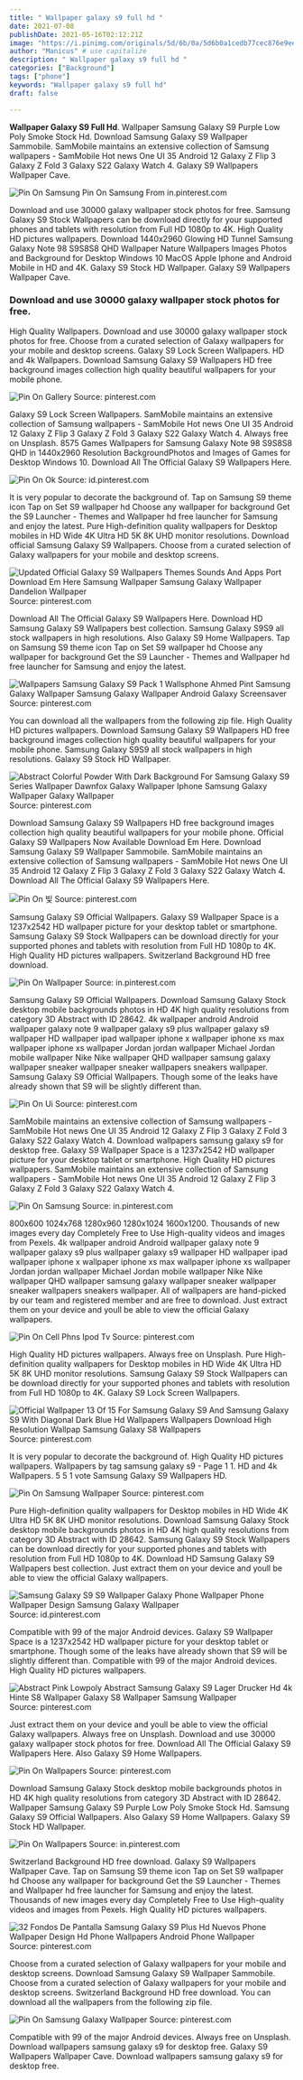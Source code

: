 ```yaml
---
title: " Wallpaper galaxy s9 full hd "
date: 2021-07-08
publishDate: 2021-05-16T02:12:21Z
image: "https://i.pinimg.com/originals/5d/6b/0a/5d6b0a1cedb77cec876e9eece0cf64e1.png"
author: "Manicus" # use capitalize
description: " Wallpaper galaxy s9 full hd "
categories: ["Background"]
tags: ["phone"]
keywords: "Wallpaper galaxy s9 full hd"
draft: false

---
```



**Wallpaper Galaxy S9 Full Hd**. Wallpaper Samsung Galaxy S9 Purple Low Poly Smoke Stock Hd. Download Samsung Galaxy S9 Wallpaper Sammobile. SamMobile maintains an extensive collection of Samsung wallpapers - SamMobile Hot news One UI 35 Android 12 Galaxy Z Flip 3 Galaxy Z Fold 3 Galaxy S22 Galaxy Watch 4. Galaxy S9 Wallpapers Wallpaper Cave.

![Pin On Samsung](https://i.pinimg.com/originals/94/8a/2e/948a2e325fb9d099d430129c17e1eec4.jpg "Pin On Samsung")
Pin On Samsung From in.pinterest.com


Download and use 30000 galaxy wallpaper stock photos for free. Samsung Galaxy S9 Stock Wallpapers can be download directly for your supported phones and tablets with resolution from Full HD 1080p to 4K. High Quality HD pictures wallpapers. Download 1440x2960 Glowing HD Tunnel Samsung Galaxy Note 98 S9S8S8 QHD Wallpaper Nature Wallpapers Images Photos and Background for Desktop Windows 10 MacOS Apple Iphone and Android Mobile in HD and 4K. Galaxy S9 Stock HD Wallpaper. Galaxy S9 Wallpapers Wallpaper Cave.

### Download and use 30000 galaxy wallpaper stock photos for free.

High Quality Wallpapers. Download and use 30000 galaxy wallpaper stock photos for free. Choose from a curated selection of Galaxy wallpapers for your mobile and desktop screens. Galaxy S9 Lock Screen Wallpapers. HD and 4k Wallpapers. Download Samsung Galaxy S9 Wallpapers HD free background images collection high quality beautiful wallpapers for your mobile phone.


![Pin On Gallery](https://i.pinimg.com/564x/81/92/df/8192df410af6d505460b3e4c08ef63d4.jpg "Pin On Gallery")
Source: pinterest.com

Galaxy S9 Lock Screen Wallpapers. SamMobile maintains an extensive collection of Samsung wallpapers - SamMobile Hot news One UI 35 Android 12 Galaxy Z Flip 3 Galaxy Z Fold 3 Galaxy S22 Galaxy Watch 4. Always free on Unsplash. 8575 Games Wallpapers for Samsung Galaxy Note 98 S9S8S8 QHD in 1440x2960 Resolution BackgroundPhotos and Images of Games for Desktop Windows 10. Download All The Official Galaxy S9 Wallpapers Here.

![Pin On Ok](https://i.pinimg.com/originals/91/c3/b3/91c3b3a4a8110487d23747148f0756a5.jpg "Pin On Ok")
Source: id.pinterest.com

It is very popular to decorate the background of. Tap on Samsung S9 theme icon Tap on Set S9 wallpaper hd Choose any wallpaper for background Get the S9 Launcher - Themes and Wallpaper hd free launcher for Samsung and enjoy the latest. Pure High-definition quality wallpapers for Desktop mobiles in HD Wide 4K Ultra HD 5K 8K UHD monitor resolutions. Download official Samsung Galaxy S9 Wallpapers. Choose from a curated selection of Galaxy wallpapers for your mobile and desktop screens.

![Updated Official Galaxy S9 Wallpapers Themes Sounds And Apps Port Download Em Here Samsung Wallpaper Samsung Galaxy Wallpaper Dandelion Wallpaper](https://i.pinimg.com/474x/2e/0d/1c/2e0d1c1a8db005a629666d507aa5ce66.jpg "Updated Official Galaxy S9 Wallpapers Themes Sounds And Apps Port Download Em Here Samsung Wallpaper Samsung Galaxy Wallpaper Dandelion Wallpaper")
Source: pinterest.com

Download All The Official Galaxy S9 Wallpapers Here. Download HD Samsung Galaxy S9 Wallpapers best collection. Samsung Galaxy S9S9 all stock wallpapers in high resolutions. Also Galaxy S9 Home Wallpapers. Tap on Samsung S9 theme icon Tap on Set S9 wallpaper hd Choose any wallpaper for background Get the S9 Launcher - Themes and Wallpaper hd free launcher for Samsung and enjoy the latest.

![Wallpapers Samsung Galaxy S9 Pack 1 Wallsphone Ahmed Pint Samsung Galaxy Wallpaper Samsung Galaxy Wallpaper Android Galaxy Screensaver](https://i.pinimg.com/474x/20/6e/5e/206e5e84e854051fbd7229ffbde6b1cf.jpg "Wallpapers Samsung Galaxy S9 Pack 1 Wallsphone Ahmed Pint Samsung Galaxy Wallpaper Samsung Galaxy Wallpaper Android Galaxy Screensaver")
Source: pinterest.com

You can download all the wallpapers from the following zip file. High Quality HD pictures wallpapers. Download Samsung Galaxy S9 Wallpapers HD free background images collection high quality beautiful wallpapers for your mobile phone. Samsung Galaxy S9S9 all stock wallpapers in high resolutions. Galaxy S9 Stock HD Wallpaper.

![Abstract Colorful Powder With Dark Background For Samsung Galaxy S9 Series Wallpaper Dawnfox Galaxy Wallpaper Iphone Samsung Galaxy Wallpaper Galaxy Wallpaper](https://i.pinimg.com/736x/a2/7f/d0/a27fd0a61f2700e96147f2c535b46d4f.jpg "Abstract Colorful Powder With Dark Background For Samsung Galaxy S9 Series Wallpaper Dawnfox Galaxy Wallpaper Iphone Samsung Galaxy Wallpaper Galaxy Wallpaper")
Source: pinterest.com

Download Samsung Galaxy S9 Wallpapers HD free background images collection high quality beautiful wallpapers for your mobile phone. Official Galaxy S9 Wallpapers Now Available Download Em Here. Download Samsung Galaxy S9 Wallpaper Sammobile. SamMobile maintains an extensive collection of Samsung wallpapers - SamMobile Hot news One UI 35 Android 12 Galaxy Z Flip 3 Galaxy Z Fold 3 Galaxy S22 Galaxy Watch 4. Download All The Official Galaxy S9 Wallpapers Here.

![Pin On 빛](https://i.pinimg.com/474x/8b/8a/58/8b8a587238f79359e75e6a99a734f1db.jpg "Pin On 빛")
Source: pinterest.com

Samsung Galaxy S9 Official Wallpapers. Galaxy S9 Wallpaper Space is a 1237x2542 HD wallpaper picture for your desktop tablet or smartphone. Samsung Galaxy S9 Stock Wallpapers can be download directly for your supported phones and tablets with resolution from Full HD 1080p to 4K. High Quality HD pictures wallpapers. Switzerland Background HD free download.

![Pin On Wallpaper](https://i.pinimg.com/originals/17/ee/84/17ee84a54d8c9b71a2097749c800616e.jpg "Pin On Wallpaper")
Source: in.pinterest.com

Samsung Galaxy S9 Official Wallpapers. Download Samsung Galaxy Stock desktop mobile backgrounds photos in HD 4K high quality resolutions from category 3D Abstract with ID 28642. 4k wallpaper android Android wallpaper galaxy note 9 wallpaper galaxy s9 plus wallpaper galaxy s9 wallpaper HD wallpaper ipad wallpaper iphone x wallpaper iphone xs max wallpaper iphone xs wallpaper Jordan jordan wallpaper Michael Jordan mobile wallpaper Nike Nike wallpaper QHD wallpaper samsung galaxy wallpaper sneaker wallpaper sneaker wallpapers sneakers wallpaper. Samsung Galaxy S9 Official Wallpapers. Though some of the leaks have already shown that S9 will be slightly different than.

![Pin On Ui](https://i.pinimg.com/736x/8a/81/5a/8a815a9c7a2005302312ece1fd1a8f1a.jpg "Pin On Ui")
Source: pinterest.com

SamMobile maintains an extensive collection of Samsung wallpapers - SamMobile Hot news One UI 35 Android 12 Galaxy Z Flip 3 Galaxy Z Fold 3 Galaxy S22 Galaxy Watch 4. Download wallpapers samsung galaxy s9 for desktop free. Galaxy S9 Wallpaper Space is a 1237x2542 HD wallpaper picture for your desktop tablet or smartphone. High Quality HD pictures wallpapers. SamMobile maintains an extensive collection of Samsung wallpapers - SamMobile Hot news One UI 35 Android 12 Galaxy Z Flip 3 Galaxy Z Fold 3 Galaxy S22 Galaxy Watch 4.

![Pin On Samsung](https://i.pinimg.com/originals/94/8a/2e/948a2e325fb9d099d430129c17e1eec4.jpg "Pin On Samsung")
Source: in.pinterest.com

800x600 1024x768 1280x960 1280x1024 1600x1200. Thousands of new images every day Completely Free to Use High-quality videos and images from Pexels. 4k wallpaper android Android wallpaper galaxy note 9 wallpaper galaxy s9 plus wallpaper galaxy s9 wallpaper HD wallpaper ipad wallpaper iphone x wallpaper iphone xs max wallpaper iphone xs wallpaper Jordan jordan wallpaper Michael Jordan mobile wallpaper Nike Nike wallpaper QHD wallpaper samsung galaxy wallpaper sneaker wallpaper sneaker wallpapers sneakers wallpaper. All of wallpapers are hand-picked by our team and registered member and are free to download. Just extract them on your device and youll be able to view the official Galaxy wallpapers.

![Pin On Cell Phns Ipod Tv](https://i.pinimg.com/originals/42/fc/2b/42fc2b9dd3c271e3e8ef8fe138c38623.jpg "Pin On Cell Phns Ipod Tv")
Source: pinterest.com

High Quality HD pictures wallpapers. Always free on Unsplash. Pure High-definition quality wallpapers for Desktop mobiles in HD Wide 4K Ultra HD 5K 8K UHD monitor resolutions. Samsung Galaxy S9 Stock Wallpapers can be download directly for your supported phones and tablets with resolution from Full HD 1080p to 4K. Galaxy S9 Lock Screen Wallpapers.

![Official Wallpaper 13 Of 15 For Samsung Galaxy S9 And Samsung Galaxy S9 With Diagonal Dark Blue Hd Wallpapers Wallpapers Download High Resolution Wallpap Samsung Galaxy S8 Wallpapers](https://i.pinimg.com/736x/e7/c3/c9/e7c3c9777ff1f663d38c9185a0c1d904.jpg "Official Wallpaper 13 Of 15 For Samsung Galaxy S9 And Samsung Galaxy S9 With Diagonal Dark Blue Hd Wallpapers Wallpapers Download High Resolution Wallpap Samsung Galaxy S8 Wallpapers")
Source: pinterest.com

It is very popular to decorate the background of. High Quality HD pictures wallpapers. Wallpapers by tag samsung galaxy s9 - Page 1 1. HD and 4k Wallpapers. 5 5 1 vote Samsung Galaxy S9 Wallpapers HD.

![Pin On Samsung Wallpaper](https://i.pinimg.com/736x/6c/b4/25/6cb425bd9a27d625b40032879792a7ed.jpg "Pin On Samsung Wallpaper")
Source: pinterest.com

Pure High-definition quality wallpapers for Desktop mobiles in HD Wide 4K Ultra HD 5K 8K UHD monitor resolutions. Download Samsung Galaxy Stock desktop mobile backgrounds photos in HD 4K high quality resolutions from category 3D Abstract with ID 28642. Samsung Galaxy S9 Stock Wallpapers can be download directly for your supported phones and tablets with resolution from Full HD 1080p to 4K. Download HD Samsung Galaxy S9 Wallpapers best collection. Just extract them on your device and youll be able to view the official Galaxy wallpapers.

![Samsung Galaxy S9 S9 Wallpaper Galaxy Phone Wallpaper Phone Wallpaper Design Samsung Galaxy Wallpaper](https://i.pinimg.com/originals/be/bc/9d/bebc9dfd03af76b5f0b35433bcf8dfce.jpg "Samsung Galaxy S9 S9 Wallpaper Galaxy Phone Wallpaper Phone Wallpaper Design Samsung Galaxy Wallpaper")
Source: id.pinterest.com

Compatible with 99 of the major Android devices. Galaxy S9 Wallpaper Space is a 1237x2542 HD wallpaper picture for your desktop tablet or smartphone. Though some of the leaks have already shown that S9 will be slightly different than. Compatible with 99 of the major Android devices. High Quality HD pictures wallpapers.

![Abstract Pink Lowpoly Abstract Samsung Galaxy S9 Lager Drucker Hd 4k Hinte S8 Wallpaper Galaxy S8 Wallpaper Samsung Wallpaper](https://i.pinimg.com/originals/0c/1c/da/0c1cda4b61321117524800e9b8305238.jpg "Abstract Pink Lowpoly Abstract Samsung Galaxy S9 Lager Drucker Hd 4k Hinte S8 Wallpaper Galaxy S8 Wallpaper Samsung Wallpaper")
Source: pinterest.com

Just extract them on your device and youll be able to view the official Galaxy wallpapers. Always free on Unsplash. Download and use 30000 galaxy wallpaper stock photos for free. Download All The Official Galaxy S9 Wallpapers Here. Also Galaxy S9 Home Wallpapers.

![Pin On Wallpapers](https://i.pinimg.com/originals/e8/59/4f/e8594f41df7d6618d4432b47ab4991ff.jpg "Pin On Wallpapers")
Source: pinterest.com

Download Samsung Galaxy Stock desktop mobile backgrounds photos in HD 4K high quality resolutions from category 3D Abstract with ID 28642. Wallpaper Samsung Galaxy S9 Purple Low Poly Smoke Stock Hd. Samsung Galaxy S9 Official Wallpapers. Also Galaxy S9 Home Wallpapers. Galaxy S9 Stock HD Wallpaper.

![Pin On Wallpapers](https://i.pinimg.com/564x/06/78/d0/0678d062ce03c0c56aa035262d2f888c.jpg "Pin On Wallpapers")
Source: in.pinterest.com

Switzerland Background HD free download. Galaxy S9 Wallpapers Wallpaper Cave. Tap on Samsung S9 theme icon Tap on Set S9 wallpaper hd Choose any wallpaper for background Get the S9 Launcher - Themes and Wallpaper hd free launcher for Samsung and enjoy the latest. Thousands of new images every day Completely Free to Use High-quality videos and images from Pexels. High Quality HD pictures wallpapers.

![32 Fondos De Pantalla Samsung Galaxy S9 Plus Hd Nuevos Phone Wallpaper Design Hd Phone Wallpapers Android Phone Wallpaper](https://i.pinimg.com/564x/88/da/a8/88daa838143c9d2ad6c9beaba10db551.jpg "32 Fondos De Pantalla Samsung Galaxy S9 Plus Hd Nuevos Phone Wallpaper Design Hd Phone Wallpapers Android Phone Wallpaper")
Source: pinterest.com

Choose from a curated selection of Galaxy wallpapers for your mobile and desktop screens. Download Samsung Galaxy S9 Wallpaper Sammobile. Choose from a curated selection of Galaxy wallpapers for your mobile and desktop screens. Switzerland Background HD free download. You can download all the wallpapers from the following zip file.

![Pin On Samsung Galaxy Wallpaper](https://i.pinimg.com/originals/5d/6b/0a/5d6b0a1cedb77cec876e9eece0cf64e1.png "Pin On Samsung Galaxy Wallpaper")
Source: pinterest.com

Compatible with 99 of the major Android devices. Always free on Unsplash. Download wallpapers samsung galaxy s9 for desktop free. Galaxy S9 Wallpapers Wallpaper Cave. Download wallpapers samsung galaxy s9 for desktop free.

